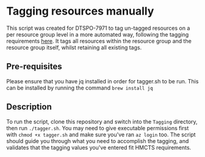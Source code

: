 # Tagging resources manually

This script was created for DTSPO-7971 to tag un-tagged resources on a per resource group level in a more automated way, following the tagging requirements [here](https://tools.hmcts.net/confluence/display/DCO/Tagging+v0.4). It tags all resources within the resource group and the resource group itself, whilst retaining all existing tags.

## Pre-requisites

Please ensure that you have jq installed in order for tagger.sh to be run. This can be installed by running the command `brew install jq`

## Description

To run the script, clone this repository and switch into the `Tagging` directory, then run `./tagger.sh`. You may need to give executable permissions first with `chmod +x tagger.sh` and make sure you've ran `az login` too. The script should guide you through what you need to accomplish the tagging, and validates that the tagging values you've entered fit HMCTS requirements. 